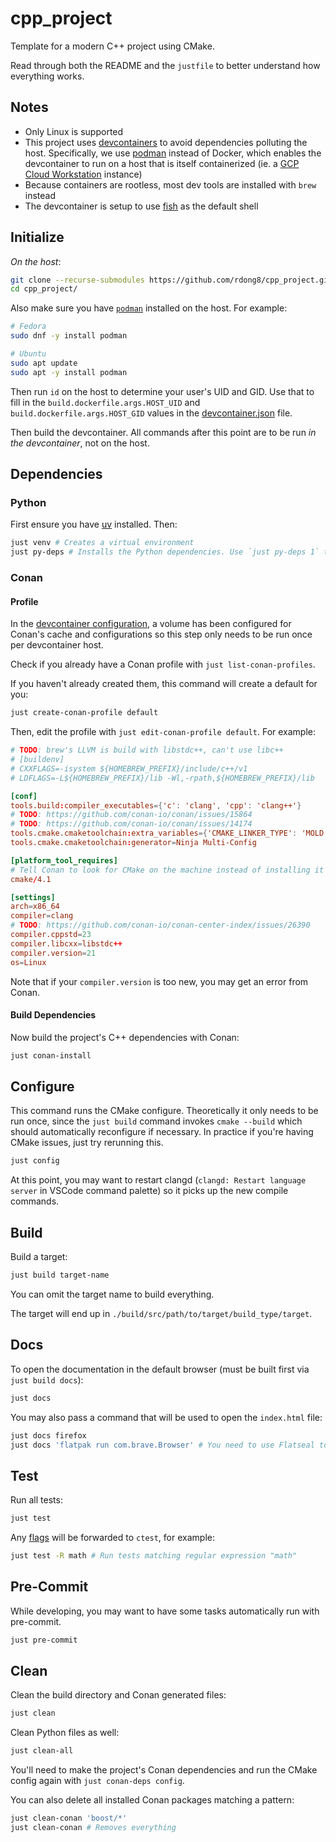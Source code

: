 # cpp_project

Template for a modern C++ project using CMake.

Read through both the README and the `justfile` to better understand how everything works.

## Notes

- Only Linux is supported
- This project uses [devcontainers](https://containers.dev/) to avoid dependencies polluting the host. Specifically, we use [podman](https://podman.io/) instead of Docker, which enables the devcontainer to run on a host that is itself containerized (ie. a [GCP Cloud Workstation](https://cloud.google.com/workstations?hl=en) instance)
- Because containers are rootless, most dev tools are installed with `brew` instead
- The devcontainer is setup to use [fish](https://fishshell.com/) as the default shell

## Initialize

*On the host*:

```bash
git clone --recurse-submodules https://github.com/rdong8/cpp_project.git
cd cpp_project/
```

Also make sure you have [`podman`](https://podman.io/docs/installation#installing-on-linux) installed on the host. For example:

```bash
# Fedora
sudo dnf -y install podman

# Ubuntu
sudo apt update
sudo apt -y install podman
```

Then run `id` on the host to determine your user's UID and GID. Use that to fill in the `build.dockerfile.args.HOST_UID` and `build.dockerfile.args.HOST_GID` values in the [devcontainer.json](.devcontainer/devcontainer.json) file.

Then build the devcontainer. All commands after this point are to be run *in the devcontainer*, not on the host.

## Dependencies

### Python

First ensure you have [uv](https://github.com/astral-sh/uv) installed. Then:

```bash
just venv # Creates a virtual environment
just py-deps # Installs the Python dependencies. Use `just py-deps 1` to force a reinstall.
```

### Conan

#### Profile

In the [devcontainer configuration](.devcontainer/devcontainer.json), a volume has been configured for Conan's cache and configurations so this step only needs to be run once per devcontainer host.

Check if you already have a Conan profile with `just list-conan-profiles`.

If you haven't already created them, this command will create a default for you:

```bash
just create-conan-profile default
```

Then, edit the profile with `just edit-conan-profile default`. For example:

```toml
# TODO: brew's LLVM is build with libstdc++, can't use libc++
# [buildenv]
# CXXFLAGS=-isystem ${HOMEBREW_PREFIX}/include/c++/v1
# LDFLAGS=-L${HOMEBREW_PREFIX}/lib -Wl,-rpath,${HOMEBREW_PREFIX}/lib

[conf]
tools.build:compiler_executables={'c': 'clang', 'cpp': 'clang++'}
# TODO: https://github.com/conan-io/conan/issues/15864
# TODO: https://github.com/conan-io/conan/issues/14174
tools.cmake.cmaketoolchain:extra_variables={'CMAKE_LINKER_TYPE': 'MOLD'}
tools.cmake.cmaketoolchain:generator=Ninja Multi-Config

[platform_tool_requires]
# Tell Conan to look for CMake on the machine instead of installing it itself
cmake/4.1

[settings]
arch=x86_64
compiler=clang
# TODO: https://github.com/conan-io/conan-center-index/issues/26390
compiler.cppstd=23
compiler.libcxx=libstdc++
compiler.version=21
os=Linux
```

Note that if your `compiler.version` is too new, you may get an error from Conan.

#### Build Dependencies

Now build the project's C++ dependencies with Conan:

```bash
just conan-install
```

## Configure

This command runs the CMake configure. Theoretically it only needs to be run once, since the `just build` command invokes `cmake --build` which should automatically reconfigure if necessary. In practice if you're having CMake issues, just try rerunning this.

```bash
just config
```

At this point, you may want to restart clangd (`clangd: Restart language server` in VSCode command palette) so it picks up the new compile commands.

## Build

Build a target:

```bash
just build target-name
```

You can omit the target name to build everything.

The target will end up in `./build/src/path/to/target/build_type/target`.

## Docs

To open the documentation in the default browser (must be built first via `just build docs`):

```bash
just docs
```

You may also pass a command that will be used to open the `index.html` file:

```bash
just docs firefox
just docs 'flatpak run com.brave.Browser' # You need to use Flatseal to give the flatpak permission in this case
```

## Test

Run all tests:

```bash
just test
```

Any [flags](https://cmake.org/cmake/help/book/mastering-cmake/chapter/Testing%20With%20CMake%20and%20CTest.html#testing-using-ctest) will be forwarded to `ctest`, for example:

```bash
just test -R math # Run tests matching regular expression "math"
```

## Pre-Commit

While developing, you may want to have some tasks automatically run with pre-commit.

```bash
just pre-commit
```

## Clean

Clean the build directory and Conan generated files:

```bash
just clean
```

Clean Python files as well:

```bash
just clean-all
```

You'll need to make the project's Conan dependencies and run the CMake config again with `just conan-deps config`.

You can also delete all installed Conan packages matching a pattern:

```bash
just clean-conan 'boost/*'
just clean-conan # Removes everything
```
